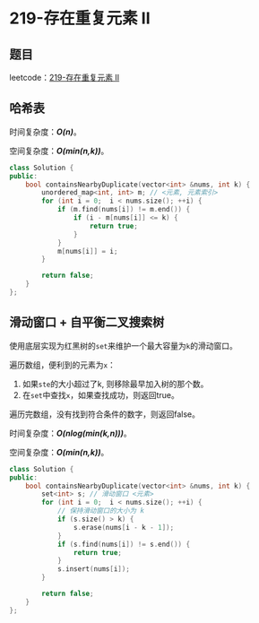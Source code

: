 # 219-存在重复元素 II

## 题目

leetcode：[219-存在重复元素 II](https://leetcode-cn.com/problems/contains-duplicate-ii/)

## 哈希表

时间复杂度：***O(n)***。 

空间复杂度：***O(min(n,k))***。

```c++
class Solution {
public:
    bool containsNearbyDuplicate(vector<int> &nums, int k) {
        unordered_map<int, int> m; // <元素, 元素索引>
        for (int i = 0;  i < nums.size(); ++i) {
            if (m.find(nums[i]) != m.end()) {
                if (i - m[nums[i]] <= k) {
                    return true;
                }
            }
            m[nums[i]] = i;
        }

        return false;
    }
};
```

## 滑动窗口 + 自平衡二叉搜索树

使用底层实现为红黑树的`set`来维护一个最大容量为`k`的滑动窗口。

遍历数组，便利到的元素为`x`：

1. 如果`ste`的大小超过了k, 则移除最早加入树的那个数。
2. 在`set`中查找`x`，如果查找成功，则返回true。

遍历完数组，没有找到符合条件的数字，则返回false。

时间复杂度：***O(nlog(min(k,n)))***。 

空间复杂度：***O(min(n,k))***。

```c++
class Solution {
public:
    bool containsNearbyDuplicate(vector<int> &nums, int k) {
        set<int> s; // 滑动窗口 <元素>
        for (int i = 0;  i < nums.size(); ++i) {
            // 保持滑动窗口的大小为 k
            if (s.size() > k) {
                s.erase(nums[i - k - 1]);
            }
            if (s.find(nums[i]) != s.end()) {
                return true;
            }
            s.insert(nums[i]);
        }

        return false;
    }
};
```

